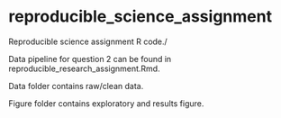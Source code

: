 # reproducible_science_assignment

Reproducible science assignment R code./

Data pipeline for question 2 can be found in reproducible_research_assignment.Rmd.

Data folder contains raw/clean data.

Figure folder contains exploratory and results figure. 
